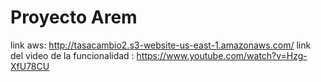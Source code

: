 # Proyecto Arem
link aws: http://tasacambio2.s3-website-us-east-1.amazonaws.com/
link del video de la funcionalidad : https://www.youtube.com/watch?v=Hzg-XfU78CU